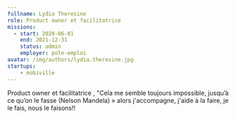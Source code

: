 ```yaml
---
fullname: Lydia Theresine
role: Product owner et facilitatrice
missions:
  - start: 2020-06-01
    end: 2021-12-31
    status: admin
    employer: pole-emploi
avatar: /img/authors/lydia.theresine.jpg
startups:
    - mobiville
---
```


Product owner et facilitatrice , "Cela me semble toujours impossible, jusqu’à ce qu’on le fasse (Nelson Mandela) » alors j'accompagne, j'aide à la faire,  je le fais, nous le faisons!!
